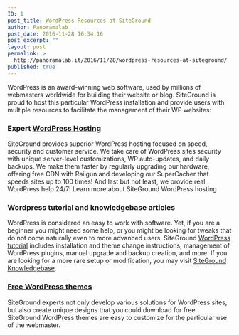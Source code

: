 ```yaml
---
ID: 1
post_title: WordPress Resources at SiteGround
author: Panoramalab
post_date: 2016-11-28 16:34:16
post_excerpt: ""
layout: post
permalink: >
  http://panoramalab.it/2016/11/28/wordpress-resources-at-siteground/
published: true
---
```

WordPress is an award-winning web software, used by millions of webmasters worldwide for building their website or blog. SiteGround is proud to host this particular WordPress installation and provide users with multiple resources to facilitate the management of their WP websites:
<h3>Expert <a href="http://www.siteground.com/wordpress-hosting.htm">WordPress Hosting</a></h3>
SiteGround provides superior WordPress hosting focused on speed, security and customer service. We take care of WordPress sites security with unique server-level customizations, WP auto-updates, and daily backups. We make them faster by regularly upgrading our hardware, offering free CDN with Railgun and developing our SuperCacher that speeds sites up to 100 times! And last but not least, we provide real WordPress help 24/7! Learn more about SiteGround WordPress hosting
<h3>Wordpress tutorial and knowledgebase articles</h3>
WordPress is considered an easy to work with software. Yet, if you are a beginner you might need some help, or you might be looking for tweaks that do not come naturally even to more advanced users. SiteGround <a href="http://www.siteground.com/tutorials/wordpress/">WordPress tutorial</a> includes installation and theme change instructions, management of WordPress plugins, manual upgrade and backup creation, and more. If you are looking for a more rare setup or modification, you may visit <a href="http://kb.siteground.com">SiteGround Knowledgebase</a>.
<h3><a href="http://www.siteground.com/wordpress-hosting/wordpress-themes.htm">Free WordPress themes</a></h3>
SiteGround experts not only develop various solutions for WordPress sites, but also create unique designs that you could download for free. SiteGround WordPress themes are easy to customize for the particular use of the webmaster.